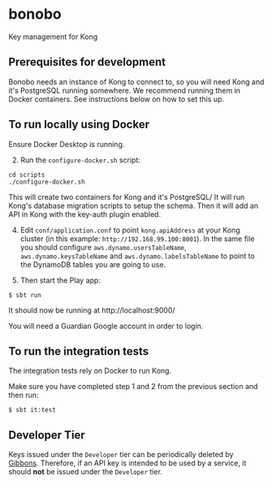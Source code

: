 # bonobo

Key management for Kong

## Prerequisites for development

Bonobo needs an instance of Kong to connect to, so you will need Kong and it's PostgreSQL running somewhere. 
We recommend running them in Docker containers. See instructions below on how to set this up.

## To run locally using Docker

Ensure Docker Desktop is running.

2. Run the `configure-docker.sh` script:

  ```
  cd scripts
  ./configure-docker.sh
  ```
  This will create two containers for Kong and it's PostgreSQL/
  It will run Kong's database migration scripts to setup the schema.
  Then it will add an API in Kong with the key-auth plugin enabled.

4. Edit `conf/application.conf` to point `kong.apiAddress` at your Kong cluster (in this example: `http://192.168.99.100:8001`). In the same file you should configure `aws.dynamo.usersTableName`, `aws.dynamo.keysTableName` and `aws.dynamo.labelsTableName` to point to the DynamoDB tables you are going to use.

5. Then start the Play app:

  ```
  $ sbt run
  ```
  
  It should now be running at http://localhost:9000/
  
  You will need a Guardian Google account in order to login.

## To run the integration tests

The integration tests rely on Docker to run Kong.

Make sure you have completed step 1 and 2 from the previous section and then run:

```
$ sbt it:test
```

## Developer Tier
<!---
This anchor is linked to in the Bonobo application. 
If you change this anchor, you should change the corresponding Bonobo source code. 
--->
Keys issued under the `Developer` tier can be periodically deleted by [Gibbons](https://github.com/guardian/gibbons).
Therefore, if an API key is intended to be used by a service, it should __not__ be issued under the `Developer` tier.
